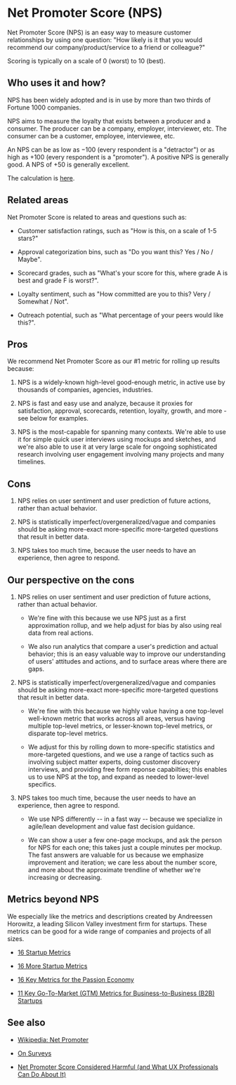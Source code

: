 # Net Promoter Score (NPS)

Net Promoter Score (NPS) is an easy way to measure customer relationships by using one question: "How likely is it that you would recommend our company/product/service to a friend or colleague?" 

Scoring is typically on a scale of 0 (worst) to 10 (best). 


## Who uses it and how?

NPS has been widely adopted and is in use by more than two thirds of Fortune 1000 companies.

NPS aims to measure the loyalty that exists between a producer and a consumer. The producer can be a company, employer, interviewer, etc. The consumer can be a customer, employee, interviewee, etc.

An NPS can be as low as −100 (every respondent is a "detractor") or as high as +100 (every respondent is a "promoter"). A positive NPS is generally good. A NPS of +50 is generally excellent.

The calculation is [here](https://en.wikipedia.org/wiki/Net_Promoter).


## Related areas

Net Promoter Score is related to areas and questions such as:

* Customer satisfaction ratings, such as "How is this, on a scale of 1-5 stars?"

* Approval categorization bins, such as "Do you want this? Yes / No / Maybe".

* Scorecard grades, such as "What's your score for this, where grade A is best and grade F is worst?".

* Loyalty sentiment, such as "How committed are you to this? Very / Somewhat / Not".

* Outreach potential, such as "What percentage of your peers would like this?".


## Pros

We recommend Net Promoter Score as our #1 metric for rolling up results because:

1. NPS is a widely-known high-level good-enough metric, in active use by thousands of companies, agencies, industries.

2. NPS is fast and easy use and analyze, because it proxies for satisfaction, approval, scorecards, retention, loyalty, growth, and more - see below for examples.

3. NPS is the most-capable for spanning many contexts. We're able to use it for simple quick user interviews using mockups and sketches, and we're also able to use it at very large scale for ongoing sophisticated research involving user engagement involving many projects and many timelines.


## Cons

1. NPS relies on user sentiment and user prediction of future actions, rather than actual behavior.

2. NPS is statistically imperfect/overgeneralized/vague and companies should be asking more-exact more-specific more-targeted questions that result in better data. 

3. NPS takes too much time, because the user needs to have an experience, then agree to respond.


## Our perspective on the cons

1. NPS relies on user sentiment and user prediction of future actions, rather than actual behavior.

    * We're fine with this because we use NPS just as a first approximation rollup, and we help adjust for bias by also using real data from real actions.
  
    * We also run analytics that compare a user's prediction and actual behavior; this is an easy valuable way to improve our understanding of users' attitudes and actions, and to surface areas where there are gaps.

2. NPS is statistically imperfect/overgeneralized/vague and companies should be asking more-exact more-specific more-targeted questions that result in better data. 

    * We're fine with this because we highly value having a one top-level well-known metric that works across all areas, versus having multiple top-level metrics, or lesser-known top-level metrics, or disparate top-level metrics.

    * We adjust for this by rolling down to more-specific statistics and more-targeted questions, and we use a range of tactics such as involving subject matter experts, doing customer discovery interviews, and providing free form reponse capabilties; this enables us to use NPS at the top, and expand as needed to lower-level specifics.

3. NPS takes too much time, because the user needs to have an experience, then agree to respond.

    * We use NPS differently -- in a fast way -- because we specialize in agile/lean development and value fast decision guidance.

    * We can show a user a few one-page mockups, and ask the person for NPS for each one; this takes just a couple minutes per mockup. The fast answers are valuable for us because we emphasize improvement and iteration; we care less about the number score, and more about the approximate trendline of whether we're increasing or decreasing.
   

## Metrics beyond NPS

We especially like the metrics and descriptions created by Andreessen Horowitz, a leading Silicon Valley investment firm for startups. These metrics can be good for a wide range of companies and projects of all sizes.

* [16 Startup Metrics](https://a16z.com/2015/08/21/16-metrics/)

* [16 More Startup Metrics](https://a16z.com/2015/09/23/16-more-metrics/)

* [16 Key Metrics for the Passion Economy](https://a16z.com/2020/01/08/key-metrics-for-the-passion-economy/)

* [11 Key Go-To-Market (GTM) Metrics for Business-to-Business (B2B) Startups](https://a16z.com/2020/02/10/11-gtm-metrics-for-b2b-startups/)


## See also

* [Wikipedia: Net Promoter](https://en.wikipedia.org/wiki/Net_Promoter)

* [On Surveys](https://medium.com/mule-design/on-surveys-5a73dda5e9a0)

* [Net Promoter Score Considered Harmful (and What UX Professionals Can Do About It)](https://blog.usejournal.com/net-promoter-score-considered-harmful-and-what-ux-professionals-can-do-about-it-fe7a132f4430)
